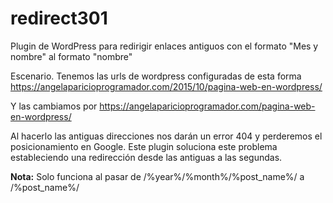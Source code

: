 # redirect301
Plugin de WordPress para redirigir enlaces antiguos con el formato "Mes y nombre" al formato "nombre"

Escenario. Tenemos las urls de wordpress configuradas de esta forma
https://angelaparicioprogramador.com/2015/10/pagina-web-en-wordpress/

Y las cambiamos por 
https://angelaparicioprogramador.com/pagina-web-en-wordpress/

Al hacerlo las antiguas direcciones nos darán un error 404 y perderemos el posicionamiento en Google. 
Este plugin soluciona este problema estableciendo una redirección desde las antiguas a las segundas.

**Nota:** Solo funciona al pasar de /%year%/%month%/%post_name%/ a /%post_name%/
